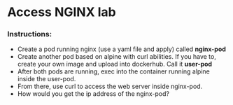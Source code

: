 # Access NGINX lab

### Instructions:
- Create a pod running nginx (use a yaml file and apply) called **nginx-pod**
- Create another pod based on alpine with curl abilities. If you have to, create your own image and upload into dockerhub. Call it **user-pod**
- After both pods are running, exec into the container running alpine inside the user-pod.
- From there, use curl to access the web server inside nginx-pod.
- How would you get the ip address of the nginx-pod?